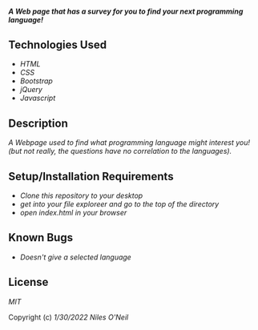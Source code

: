 
#### _A Web page that has a survey for you to find your next programming language!_

## Technologies Used

* _HTML_
* _CSS_
* _Bootstrap_
* _jQuery_
* _Javascript_

## Description

_A Webpage used to find what programming language might interest you! (but not really, the questions have no correlation to the languages)._

## Setup/Installation Requirements

* _Clone this repository to your desktop_
* _get into your file exploreer and go to the top of the directory_
* _open index.html in your browser_

## Known Bugs

* _Doesn't give a selected language_

## License

_MIT_

Copyright (c) _1/30/2022_ _Niles O'Neil_
